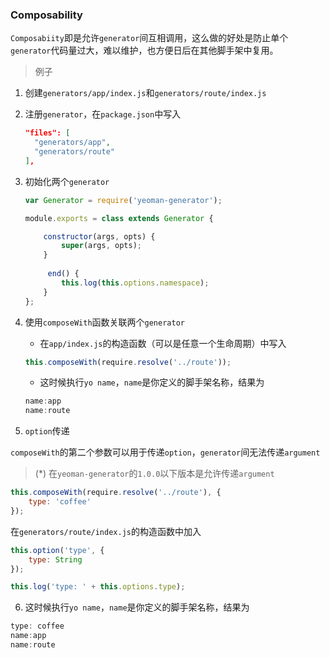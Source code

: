 ### Composability

`Composabiity`即是允许`generator`间互相调用，这么做的好处是防止单个`generator`代码量过大，难以维护，也方便日后在其他脚手架中复用。

> 例子

1. 创建`generators/app/index.js`和`generators/route/index.js`

2. 注册`generator`，在`package.json`中写入

   ```json
   "files": [
     "generators/app",
     "generators/route"
   ],
   ```

3. 初始化两个`generator`

   ```javascript
   var Generator = require('yeoman-generator');

   module.exports = class extends Generator {

       constructor(args, opts) {
           super(args, opts);
       }
     	
     	end() {
           this.log(this.options.namespace);
       }
   };
   ```

4. 使用`composeWith`函数关联两个`generator`

   - 在`app/index.js`的构造函数（可以是任意一个生命周期）中写入

   ```javascript
   this.composeWith(require.resolve('../route'));
   ```

   - 这时候执行`yo name`，`name`是你定义的脚手架名称，结果为

   ```javascript
   name:app
   name:route
   ```

5. `option`传递

`composeWith`的第二个参数可以用于传递`option`，`generator`间无法传递`argument`

> (*) 在`yeoman-generator`的`1.0.0`以下版本是允许传递`argument`

```javascript
this.composeWith(require.resolve('../route'), {
  	type: 'coffee'
});
```

在`generators/route/index.js`的构造函数中加入

```javascript
this.option('type', {
 	type: String
});

this.log('type: ' + this.options.type);
```

6. 这时候执行`yo name`，`name`是你定义的脚手架名称，结果为

```javascript
type: coffee
name:app
name:route
```

